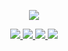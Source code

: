 <p align="center">
  <a href="https://github.com/JavaNoober">
    <img src="https://github-readme-stats.vercel.app/api?username=JavaNoober&count_private=true&include_all_commits=true&layout=compact&bg_color=30,e96443,904e95&title_color=fff&text_color=fff"/>
  </a>
</p>

<p align="center">
  <a href="https://juejin.im/user/1028798611994030">
    <img src="https://img.shields.io/badge/🔥%20掘金地址-brightness.svg?color=dd6050" />
  </a>
    <a href="https://blog.csdn.net/qq_25412055">
    <img src="https://img.shields.io/badge/🔥%20csdn-brightness.svg?color=b25577" />
  </a>
  <a href="https://qm.qq.com/cgi-bin/qm/qr?k=jtCa-JO1R_quVwRjPWvJjAKDiTLP4zlg&jump_from=webapi">
    <img src="https://img.shields.io/badge/🐧%20加入Q群-brightness.svg?color=9c508a" />
  </a>
  <a href="https://github.com/JavaNoober">
    <img src="https://komarev.com/ghpvc/?username=JavaNoober&color=914d93&label=👁%20Views" />
  </a>  
</p>

